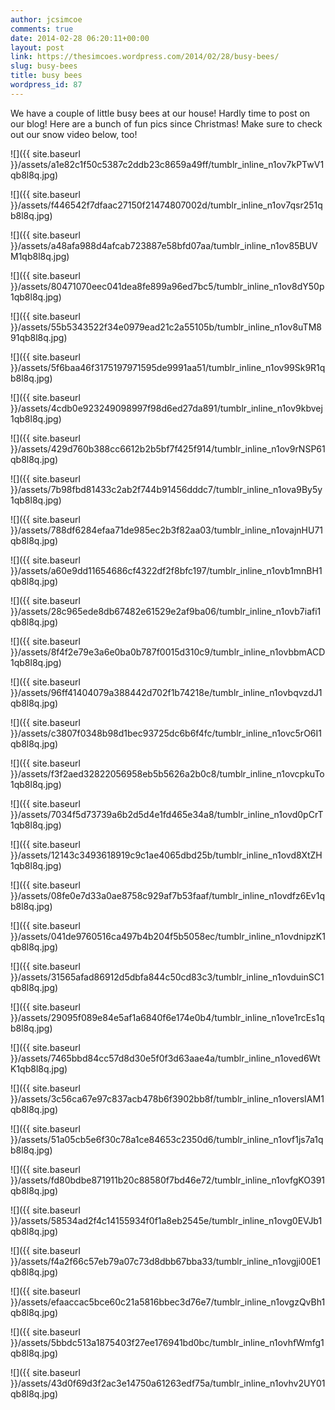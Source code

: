 ```yaml
---
author: jcsimcoe
comments: true
date: 2014-02-28 06:20:11+00:00
layout: post
link: https://thesimcoes.wordpress.com/2014/02/28/busy-bees/
slug: busy-bees
title: busy bees
wordpress_id: 87
---
```


We have a couple of little busy bees at our house! Hardly time to post on our blog! Here are a bunch of fun pics since Christmas! Make sure to check out our snow video below, too!




![]({{ site.baseurl }}/assets/a1e82c1f50c5387c2ddb23c8659a49ff/tumblr_inline_n1ov7kPTwV1qb8l8q.jpg)




![]({{ site.baseurl }}/assets/f446542f7dfaac27150f21474807002d/tumblr_inline_n1ov7qsr251qb8l8q.jpg)




![]({{ site.baseurl }}/assets/a48afa988d4afcab723887e58bfd07aa/tumblr_inline_n1ov85BUVM1qb8l8q.jpg)




![]({{ site.baseurl }}/assets/80471070eec041dea8fe899a96ed7bc5/tumblr_inline_n1ov8dY50p1qb8l8q.jpg)




![]({{ site.baseurl }}/assets/55b5343522f34e0979ead21c2a55105b/tumblr_inline_n1ov8uTM891qb8l8q.jpg)




![]({{ site.baseurl }}/assets/5f6baa46f3175197971595de9991aa51/tumblr_inline_n1ov99Sk9R1qb8l8q.jpg)




![]({{ site.baseurl }}/assets/4cdb0e923249098997f98d6ed27da891/tumblr_inline_n1ov9kbvej1qb8l8q.jpg)




![]({{ site.baseurl }}/assets/429d760b388cc6612b2b5bf7f425f914/tumblr_inline_n1ov9rNSP61qb8l8q.jpg)




![]({{ site.baseurl }}/assets/7b98fbd81433c2ab2f744b91456dddc7/tumblr_inline_n1ova9By5y1qb8l8q.jpg)




![]({{ site.baseurl }}/assets/788df6284efaa71de985ec2b3f82aa03/tumblr_inline_n1ovajnHU71qb8l8q.jpg)




![]({{ site.baseurl }}/assets/a60e9dd11654686cf4322df2f8bfc197/tumblr_inline_n1ovb1mnBH1qb8l8q.jpg)




![]({{ site.baseurl }}/assets/28c965ede8db67482e61529e2af9ba06/tumblr_inline_n1ovb7iafi1qb8l8q.jpg)




![]({{ site.baseurl }}/assets/8f4f2e79e3a6e0ba0b787f0015d310c9/tumblr_inline_n1ovbbmACD1qb8l8q.jpg)




![]({{ site.baseurl }}/assets/96ff41404079a388442d702f1b74218e/tumblr_inline_n1ovbqvzdJ1qb8l8q.jpg)




![]({{ site.baseurl }}/assets/c3807f0348b98d1bec93725dc6b6f4fc/tumblr_inline_n1ovc5rO6I1qb8l8q.jpg)




![]({{ site.baseurl }}/assets/f3f2aed32822056958eb5b5626a2b0c8/tumblr_inline_n1ovcpkuTo1qb8l8q.jpg)




![]({{ site.baseurl }}/assets/7034f5d73739a6b2d5d4e1fd465e34a8/tumblr_inline_n1ovd0pCrT1qb8l8q.jpg)




![]({{ site.baseurl }}/assets/12143c3493618919c9c1ae4065dbd25b/tumblr_inline_n1ovd8XtZH1qb8l8q.jpg)




![]({{ site.baseurl }}/assets/08fe0e7d33a0ae8758c929af7b53faaf/tumblr_inline_n1ovdfz6Ev1qb8l8q.jpg)




![]({{ site.baseurl }}/assets/041de9760516ca497b4b204f5b5058ec/tumblr_inline_n1ovdnipzK1qb8l8q.jpg)




![]({{ site.baseurl }}/assets/31565afad86912d5dbfa844c50cd83c3/tumblr_inline_n1ovduinSC1qb8l8q.jpg)




![]({{ site.baseurl }}/assets/29095f089e84e5af1a6840f6e174e0b4/tumblr_inline_n1ove1rcEs1qb8l8q.jpg)




![]({{ site.baseurl }}/assets/7465bbd84cc57d8d30e5f0f3d63aae4a/tumblr_inline_n1oved6WtK1qb8l8q.jpg)




![]({{ site.baseurl }}/assets/3c56ca67e97c837acb478b6f3902bb8f/tumblr_inline_n1oversIAM1qb8l8q.jpg)




![]({{ site.baseurl }}/assets/51a05cb5e6f30c78a1ce84653c2350d6/tumblr_inline_n1ovf1js7a1qb8l8q.jpg)




![]({{ site.baseurl }}/assets/fd80bdbe871911b20c88580f7bd46e72/tumblr_inline_n1ovfgKO391qb8l8q.jpg)




![]({{ site.baseurl }}/assets/58534ad2f4c14155934f0f1a8eb2545e/tumblr_inline_n1ovg0EVJb1qb8l8q.jpg)




![]({{ site.baseurl }}/assets/f4a2f66c57eb79a07c73d8dbb67bba33/tumblr_inline_n1ovgji00E1qb8l8q.jpg)




![]({{ site.baseurl }}/assets/efaaccac5bce60c21a5816bbec3d76e7/tumblr_inline_n1ovgzQvBh1qb8l8q.jpg)




![]({{ site.baseurl }}/assets/5bbdc513a1875403f27ee176941bd0bc/tumblr_inline_n1ovhfWmfg1qb8l8q.jpg)




![]({{ site.baseurl }}/assets/43d0f69d3f2ac3e14750a61263edf75a/tumblr_inline_n1ovhv2UY01qb8l8q.jpg)
